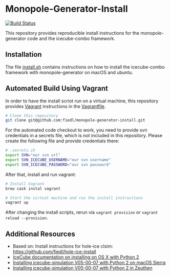 # Monopole-Generator-Install

[![Build Status](https://github.com/fiedl/monopole-generator-install/workflows/CI/badge.svg)](https://github.com/fiedl/monopole-generator-install/actions)

This repository provides reproducible install instructions for the monopole-generator code and the icecube-combo framework.

## Installation

The file [install.sh](install.sh) contains instructions on how to install the icecube-combo framework with monopole-generator on macOS and ubuntu.

## Automated Build Using Vagrant

In order to have the install scriot run on a virtual machine, this repository provides [Vagrant](http://vagrantup.com) instructions in the [Vagrantfile](Vagrantfile).

```bash
# Clone this repository
git clone git@github.com:fiedl/monopole-generator-install.git
```

For the automated code checkout to work, you need to provide svn credentials in a secrets file, which is not included in this repository. Please create the following file and provide credentials there:

```bash
# .secrets.sh
export SVN="our svn url"
export SVN_ICECUBE_USERNAME="our svn username"
export SVN_ICECUBE_PASSWORD="our svn password"
```

After that, install and run vagrant:

```bash
# Install Vagrant
brew cask instal vagrant

# Start the virtual machine and run the install instructions
vagrant up
```

After changing the install scripts, rerun via `vagrant provision` or `vagrant reload --provision`.

## Additional Resources

- Based on: Install instructions for hole-ice clsim: https://github.com/fiedl/hole-ice-install
- [IceCube documentation on installing on OS X with Python 2](http://software.icecube.wisc.edu/documentation/projects/cmake/supported_platforms/osx.html)
- [Installing icecube-simulation V05-00-07 with Python 2 on macOS Sierra](https://github.com/fiedl/hole-ice-study/blob/master/notes/2016-11-15_Installing_IceSim_on_macOS_Sierra.md)
- [Installing icecube-simulation V05-00-07 with Python 2 in Zeuthen](https://github.com/fiedl/hole-ice-study/blob/master/notes/2018-01-23_Installing_IceSim_in_Zeuthen.md)
